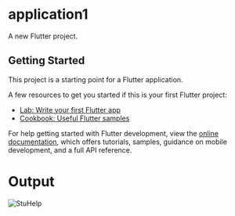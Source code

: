 # application1

A new Flutter project.

## Getting Started

This project is a starting point for a Flutter application.

A few resources to get you started if this is your first Flutter project:

- [Lab: Write your first Flutter app](https://docs.flutter.dev/get-started/codelab)
- [Cookbook: Useful Flutter samples](https://docs.flutter.dev/cookbook)

For help getting started with Flutter development, view the
[online documentation](https://docs.flutter.dev/), which offers tutorials,
samples, guidance on mobile development, and a full API reference.

# Output
![StuHelp](https://github.com/Ravindra-prajapat/StuHelp/assets/113177735/d9de2337-7113-4e89-b0db-6704d76ca70d)


